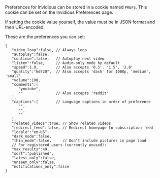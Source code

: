 Preferences for Invidious can be stored in a cookie named `PREFS`.  This cookie can be set on the Invidious Preferences page.

If setting the cookie value yourself, the value must be in JSON format and then URL-encoded.

These are the preferences you can set:

```
{
   "video_loop":false, // Always loop
   "autoplay":false,
   "continue":false,   // Autoplay next video
   "listen":false,     // Audio-only mode by default
   "speed":1.0,        // Also accepts '0.5', '1.5', '2.0'
   "quality":"hd720",  // Also accepts 'dash' for 1080p, 'medium', 'small'
   "volume":100,
   "comments":[
      "youtube",
      ""               // Also accepts 'reddit'
   ],
   "captions":[        // Language captions in order of preference
      "",
      "",
      ""
   ],
   "related_videos":true, // Show related videos
   "redirect_feed":false, // Redirect homepage to subscription feed
   "locale":"en-US",
   "dark_mode":false,
   "thin_mode":false,     // Don't include pictures in page load
   // For registered users (currently unused):
   "max_results":40,
   "sort":"published",
   "latest_only":false,
   "unseen_only":false,
   "notifications_only":false
}
```
